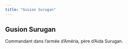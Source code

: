 ```yaml
---
title: "Gusion Surugan"
---
```


Gusion Surugan
--------------


Commandant dans l’armée d’Améria, père d’Aida Surugan.

